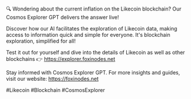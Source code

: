 🔍 Wondering about the current inflation on the Likecoin blockchain? Our Cosmos Explorer GPT delivers the answer live!

Discover how our AI facilitates the exploration of Likecoin data, making access to information quick and simple for everyone. It's blockchain exploration, simplified for all!

Test it out for yourself and dive into the details of Likecoin as well as other blockchains 👉 https://explorer.foxinodes.net

Stay informed with Cosmos Explorer GPT. For more insights and guides, visit our website: https://foxinodes.net

#Likecoin #Blockchain #CosmosExplorer
